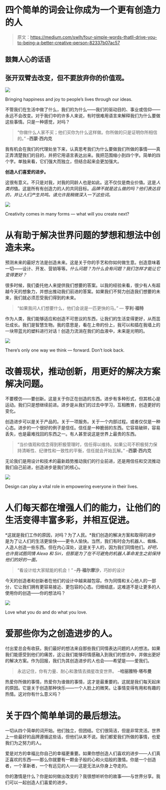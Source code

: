 # 四个简单的词会让你成为一个更有创造力的人

> 原文：<https://medium.com/swlh/four-simple-words-thatll-drive-you-to-being-a-better-creative-person-82337b07ac57>

## 鼓舞人心的话语

## 张开双臂去改变，但不要放弃你的价值观。

![](img/4c548e8b53fbe6d5840e1a883735402b.png)

Bringing happiness and joy to people’s lives through our ideas.

不管我们在生活中做了什么，我们的为什么——我们的驱动目的、事业或信仰——永远不会改变。对于我们中的许多人来说，有时很难用语言来解释我们为什么要做这些事情。只是一种感觉，对吗？

> “你做什么人家不买；他们买你为什么这样做。你所做的只是证明你所相信的。”
> –**西蒙·西内克**

我有机会在我们的代理处坐下来，认真思考我们为什么要做我们所做的事情——真正弄清楚我们的目的，并把它用语言表达出来。我把范围缩小到四个字。简单的四个字。单独来看，它们强大而独立，但结合起来会更加强大。

**创造人们喜爱的进步。**

这很有意义。不只是对我，对我的同龄人也是如此。这不仅仅是商业价值。这是*人类的*值。这是所有有创造力的人的共同目标。*品牌不就是这么做的吗？他们表达目的，并让人们产生共鸣。请允许我稍微深入一下这些词。*

![](img/53083ce43856d60efc5913cfc2a4ea11.png)

Creativity comes in many forms — what will you create next?

# 从有助于解决世界问题的梦想和想法中创造未来。

预测未来的最好方法是创造未来。这是关于你的手艺和你如何做生意。创造意味着一切——设计、开发、营销等等。*什么问题？为什么会有问题？我们怎样才能让它变得更好？*

很多时候，我们委托他人来提供我们想要的答案。以我的经验来看，很少有人有超越今天的想象力，并想出推动我们前进的答案。如果我们不努力创造我们想要的未来，我们就必须忍受我们得到的未来。

> “如果我问人们想要什么，他们会说是一匹更快的马。”
> ― **亨利·福特**

作为人类，我们能够适应和创造不可思议的东西，让我们的生活变得更好，从而茁壮成长。我们是智慧生物。我的意思是，看在上帝的份上，我可以和插在我墙上的一块带蓝光的塑料进行对话！创造力流淌在我们的血液中，未来是光明的。

![](img/0f542cc50b050f78425c671ce446cb0f.png)

There’s only one way we think — forward. Don’t look back.

# 改善现状，推动创新，用更好的解决方案解决问题。

不要模仿——要创新。这是关于你正在创造的东西。进步有多种形式，但其核心是运动。我们只是想继续前进。进步是从我们的过去中学习，互相教育，创造更好的变化。

创造进步可以是关于产品的。关于一项服务。关于一个内部过程。或者仅仅是一种心态。进步的一个很好的例子是信任。信任是一种脆弱的东西。它容易破碎，容易丢失，也是最难找回的东西之一。有人甚至说这是世界上最贵的东西。

> “当价值观和信念得到积极管理时，信任得以维持。如果公司不积极努力保持清晰性、纪律性和一致性的平衡，信任就会开始瓦解。”
> –**西蒙·西内克**

无论我们是用设计和技术的最新趋势推动我们的行业前进，还是用信任和交流推动我们自己前进，创造进步是我们的核心。

![](img/7444f73886a98336157c75c022392b06.png)

Design can play a vital role in empowering everyone in their lives.

# 人们每天都在增强人们的能力，让他们的生活变得丰富多彩，并相互促进。

*这就是我们工作的原因，对吗？为了人民。*我们创造的解决方案和取得的进步是为了让人们的生活更愉快——更令人愉快。当然，我们有时会为机器人、蜘蛛、人造人创造一些东西。但在内心深处，这是关于人的，因为我们同情他们。*好吧，也许我试图同情 Alexa 和 Siri，但那是为了在不可避免的机器人革命发生之前保持他们的好的一面。*

> “看设计给大家赋能的机会！”
> –**丹·福尔摩沙**，巧妙的设计

今天的创造者和创新者在他们的设计中越来越包容。作为同情和关心他人的一部分，它让我们拥有更容易接近、更包容的心态。归根结底，这难道不是让更多的人使用你的创造——你的想法吗？

![](img/15f868d5506c1f219e154b90fb300849.png)

Love what you do and do what you love.

# 爱那些你为之创造进步的人。

付出爱总会有收获。我们最好的想法来自那些我们同情表达问题的人的想法。如果我们能感受到他们的痛苦，这让我们能够将情感融入到我们的想法中，并做出更好的解决方案。作为回报，我们为其创造进步的人也会——希望是——爱我们。

> 永远记住，你有力量、耐心和激情去摘星改变世界。
> –**哈丽雅特·塔布曼**

热爱你所做的事情，热爱你为谁做的事情，这才是最重要的。这就是我们每天起床的原因。它是关于创造那种快乐——一个人脸上的微笑。让事情变得有用和有趣的热情。这对你有什么意义吗？

# 关于四个简单单词的最后想法。

一切从四个简单的词开始。他们独立，但团结。它们很简洁，但是非常灵活。世界上一些最好的品牌遵循这些话，但他们从来不说。我们都爱我们所做的事情，也爱我们为之努力的人。

爱是对方的幸福比你自己的幸福更重要。如果你想创造人们喜欢的进步——人们真正喜欢的东西——那么你就要有一颗金子般的心和火焰般的激情。你是一个创造者，一个革新者，一个有远见的人——这是无法从你身上夺走的。

你的激情是什么？你是如何做出改变的？我很想听听你的故事——与世界分享。我们可以一起创造人们喜爱的进步。